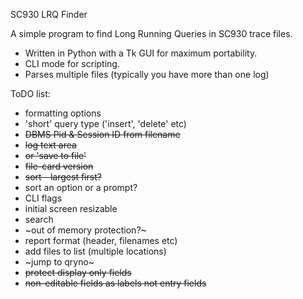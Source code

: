 SC930 LRQ Finder

A simple program to find Long Running Queries in SC930 trace files.

* Written in Python with a Tk GUI for maximum portability.  
* CLI mode for scripting.
* Parses multiple files (typically you have more than one log)

ToDO list:

* formatting options
* 'short' query type ('insert', 'delete' etc)
* ~~DBMS Pid & Session ID from filename~~
* ~~log text area~~ 
* ~~or 'save to file'~~
* ~~file-card version~~
* ~~sort - largest first?~~
* sort an option or a prompt?
* CLI flags
* initial screen resizable
* search
* ~out of memory protection?~
* report format (header, filenames etc)
* add files to list (multiple locations)
* ~jump to qryno~
* ~~protect display only fields~~
* ~~non-editable fields as labels not entry fields~~